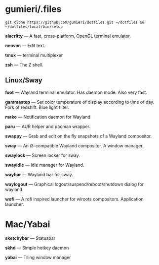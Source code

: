 # gumieri/.files

```
git clone https://github.com/gumieri/dotfiles.git ~/dotfiles && ~/dotfiles/local/bin/setup
```

**alacritty** — A fast, cross-platform, OpenGL terminal emulator.

**neovim** — Edit text.

**tmux** — terminal multiplexer

**zsh** — The Z shell.

## Linux/Sway

**foot** — Wayland terminal emulator. Has daemon mode. Also very fast.

**gammastep** — Set color temperature of display according to time of day. Fork of redshift. Blue light filter.

**mako** — Notification daemon for Wayland

**paru** — AUR helper and pacman wrapper.

**swappy** — Grab and edit on the fly snapshots of a Wayland compositor.

**sway** — An i3-compatible Wayland compositor. A window manager.

**swaylock** — Screen locker for sway.

**swayidle** — Idle manager for Wayland.

**waybar** — Wayland bar for sway.

**waylogout** — Graphical logout/suspend/reboot/shutdown dialog for wayland.

**wofi** — A rofi inspired launcher for wlroots compositors. Application launcher.

# Mac/Yabai

**sketchybar** — Statusbar

**skhd** — Simple hotkey daemon

**yabai** — Tiling window manager
